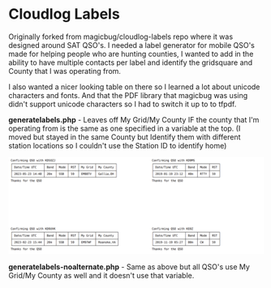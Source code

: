 # Cloudlog Labels
Originally forked from magicbug/cloudlog-labels repo where it was designed around SAT QSO's.  I needed a label generator for mobile QSO's made for helping people who are hunting counties, I wanted to add in the ability to have multiple contacts per label and identify the gridsquare and County that I was operating from.  

I also wanted a nicer looking table on there so I learned a lot about unicode characters and fonts.  And that the PDF library that magicbug was using didn't support unicode characters so I had to switch it up to to tfpdf.

**generatelabels.php** - Leaves off My Grid/My County IF the county that I'm operating from is the same as one specified in a variable at the top.  (I moved but stayed in the same County but Identify them with different station locations so I couldn't use the Station ID to identify home)

![Sample](images\sample.png)

**generatelabels-noalternate.php** - Same as above but all QSO's use My Grid/My County as well and it doesn't use that variable.


